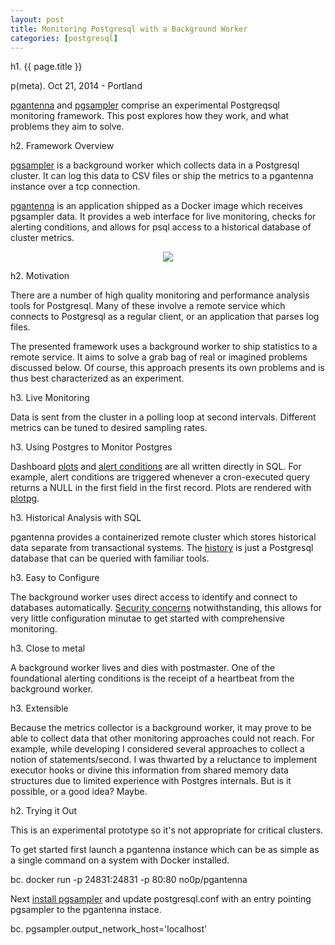 ```yaml
---
layout: post
title: Monitoring Postgresql with a Background Worker
categories: [postgresql]
---
```


h1. {{ page.title }}

p(meta). Oct 21, 2014 - Portland

<a href="http://no0p.github.io/pgantenna/">pgantenna</a> and <a href="http://no0p.github.io/pgsampler/">pgsampler</a> comprise an experimental Postgreqsql monitoring framework.  This post explores how they work, and what problems they aim to solve.

h2. Framework Overview

<a href="http://no0p.github.io/pgsampler/">pgsampler</a> is a background worker which collects data in a Postgresql cluster.  It can log this data to CSV files or ship the metrics to a pgantenna instance over a tcp connection.

<a href="http://no0p.github.io/pgantenna/">pgantenna</a> is an application shipped as a Docker image which receives pgsampler data.  It provides a web interface for live monitoring, checks for alerting conditions, and allows for psql access to a historical database of cluster metrics.

<center>
  <img src="/images/antenna.png"/>
</center>


h2. Motivation

There are a number of high quality monitoring and performance analysis tools for Postgresql.  Many of these involve a remote service which connects to Postgresql as a regular client, or an application that parses log files. 

The presented framework uses a background worker to ship statistics to a remote service.  It aims to solve a grab bag of real or imagined problems discussed below.  Of course, this approach presents its own problems and is thus best characterized as an experiment.

h3. Live Monitoring

Data is sent from the cluster in a polling loop at second intervals.  Different metrics can be tuned to desired sampling rates.

h3. Using Postgres to Monitor Postgres

Dashboard <a href="https://github.com/no0p/pgantenna/wiki/Plots">plots</a> and <a href="https://github.com/no0p/pgantenna/wiki/Alerts">alert conditions</a> are all written directly in SQL.  For example, alert conditions are triggered whenever a cron-executed query returns a NULL in the first field in the first record.  Plots are rendered with <a href="no0p.github.io/plotpg">plotpg</a>.

h3. Historical Analysis with SQL

pgantenna provides a containerized remote cluster which stores historical data separate from transactional systems.  The <a href="https://github.com/no0p/pgantenna/wiki/Pgantenna-Database-Reference">history</a> is just a Postgresql database that can be queried with familiar tools.

h3.  Easy to Configure

The background worker uses direct access to identify and connect to databases automatically.  <a href="https://github.com/no0p/pgsampler#safety-considerations">Security concerns</a> notwithstanding, this allows for very little configuration minutae to get started with comprehensive monitoring.

h3.  Close to metal

A background worker lives and dies with postmaster.  One of the foundational alerting conditions is the receipt of a heartbeat from the background worker.

h3.  Extensible

Because the metrics collector is a background worker, it may prove to be able to collect data that other monitoring approaches could not reach.  For example, while developing I considered several approaches to collect a notion of statements/second.  I was thwarted by a reluctance to implement executor hooks or divine this information from shared memory data structures due to limited experience with Postgres internals.  But is it possible, or a good idea?  Maybe.


h2.  Trying it Out

This is an experimental prototype so it's not appropriate for critical clusters. 

To get started first launch a pgantenna instance which can be as simple as a single command on a system with Docker installed.

bc. docker run -p 24831:24831 -p 80:80 no0p/pgantenna


Next <a href="https://github.com/no0p/pgsampler#installation">install pgsampler</a> and update postgresql.conf with an entry pointing pgsampler to the pgantenna instace.

bc. pgsampler.output_network_host='localhost'



